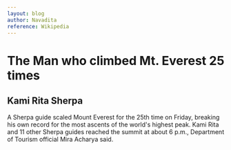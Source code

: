 ```yaml
---
layout: blog
author: Navadita
reference: Wikipedia
---
```


# The Man who climbed Mt. Everest 25 times

## Kami Rita Sherpa

A Sherpa guide scaled Mount Everest for the 25th time on Friday, breaking his own record for the most ascents of the world's highest peak. Kami Rita and 11 other Sherpa guides reached the summit at about 6 p.m., Department of Tourism official Mira Acharya said.
